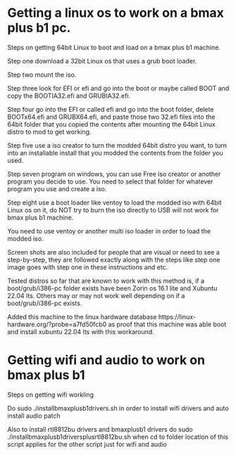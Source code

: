 <!DOCTYPE html>
<html>
<body>

<h1>Getting a linux os to work on a bmax plus b1 pc.</h1>

<p>Steps on getting 64bit Linux to boot and load on a bmax plus b1 machine.</p>

<p>Step one download a 32bit Linux os that uses a grub boot loader.</p>
<p>Step two mount the iso.</p>
<p>Step three look for EFI or efi and go into the boot or maybe called BOOT and copy the BOOTIA32.efi and GRUBIA32.efi.</p>
<p>Step four go into the EFI or called efi and go into the boot folder, delete BOOTx64.efi and GRUBX64.efi, and paste those two 32.efi files into the 64bit folder that you copied the contents after mounting the 64bit Linux distro to mod to get working.</p>
<p>Step five use a iso creator to turn the modded 64bit distro you want, to turn into an installable install that you modded the contents from the folder you used.</P>
<p>Step seven program on windows, you can use Free iso creator or another program you decide to use. You need to select that folder for whatever program you use and create a iso.</p>
<p>Step eight use a boot loader like ventoy to load the modded iso with 64bit Linux os on it, do NOT try to burn the iso directly to USB will not work for bmax plus b1 machine.</p>
<p>You need to use ventoy or another multi iso loader in order to load the modded iso.</p>
<p>Screen shots are also included for people that are visual or need to see a step-by-step, they are followed exactly along with the steps like step one image goes with step one in these instructions and etc.</p>
<p>Tested distros so far that are known to work with this method is, if a boot/grub/i386-pc folder exists have been Zorin os 16.1 lite and Xubuntu 22.04 lts. Others may or may not work well depending on if a boot/grub/i386-pc exists.</p>
<p>Added this machine to the linux hardware database https://linux-hardware.org/?probe=a7fd50fcb0 as proof that this machine was able boot and install xubuntu 22.04 lts with this workaround.</p>
<h1>Getting wifi and audio to work on bmax plus b1</h1>
<p>Steps on getting wifi workling</p>
<p>Do sudo ./installbmaxplusb1drivers.sh in order to install wifi drivers and auto install audio patch</p>
<p>Also to install rtl8812bu drivers and bmaxplusb1 drivers do sudo ./installbmaxplusb1driversplusrtl8812bu.sh when cd to folder location of this script applies for the other script just for wifi and audio</p>
</body>
</html>
